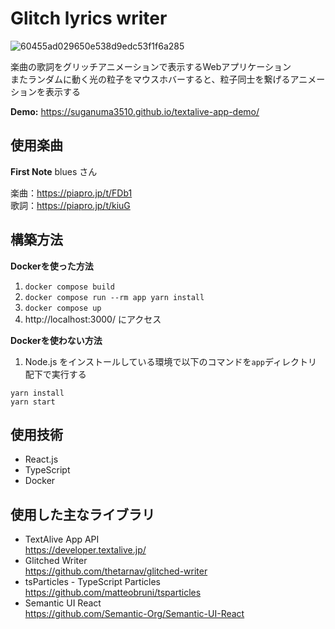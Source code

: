 # Glitch lyrics writer
![60455ad029650e538d9edc53f1f6a285](https://user-images.githubusercontent.com/57606507/134773822-49fe9734-f598-46de-9c1b-76e186020e4b.gif)

楽曲の歌詞をグリッチアニメーションで表示するWebアプリケーション  
またランダムに動く光の粒子をマウスホバーすると、粒子同士を繋げるアニメーションを表示する

**Demo:** https://suganuma3510.github.io/textalive-app-demo/

## 使用楽曲
**First Note**
blues さん

楽曲：https://piapro.jp/t/FDb1  
歌詞：https://piapro.jp/t/kiuG

## 構築方法

**Dockerを使った方法**  
1. `docker compose build`
2. `docker compose run --rm app yarn install`
3. `docker compose up`
4. http://localhost:3000/ にアクセス

**Dockerを使わない方法**  
1. Node.js をインストールしている環境で以下のコマンドを`app`ディレクトリ配下で実行する
```
yarn install
yarn start
```

## 使用技術
- React.js
- TypeScript
- Docker

## 使用した主なライブラリ
- TextAlive App API  
  https://developer.textalive.jp/
- Glitched Writer  
  https://github.com/thetarnav/glitched-writer
- tsParticles - TypeScript Particles 
  https://github.com/matteobruni/tsparticles
- Semantic UI React  
  https://github.com/Semantic-Org/Semantic-UI-React
